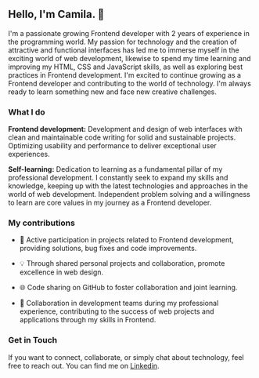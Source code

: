 ## Hello, I'm Camila. 👋
I'm a passionate growing Frontend developer with 2 years of experience in the programming world. My passion for technology and the creation of attractive and functional interfaces has led me to immerse myself in the exciting world of web development, likewise to spend my time learning and improving my HTML, CSS and JavaScript skills, as well as exploring best practices in Frontend development. I'm excited to continue growing as a Frontend developer and contributing to the world of technology. I'm always ready to learn something new and face new creative challenges.

### What I do

**Frontend development:** Development and design of web interfaces with clean and maintainable code writing for solid and sustainable projects. Optimizing usability and performance to deliver exceptional user experiences.

**Self-learning:** Dedication to learning as a fundamental pillar of my professional development. I constantly seek to expand my skills and knowledge, keeping up with the latest technologies and approaches in the world of web development. Independent problem solving and a willingness to learn are core values in my journey as a Frontend developer.
### My contributions
- 🌟 Active participation in projects related to Frontend development, providing solutions, bug fixes and code improvements.

- 💡 Through shared personal projects and collaboration, promote excellence in web design.

- 🌐 Code sharing on GitHub to foster collaboration and joint learning.
 
- 👥 Collaboration in development teams during my professional experience, contributing to the success of web projects and applications through my skills in Frontend.


### Get in Touch
If you want to connect, collaborate, or simply chat about technology, feel free to reach out. You can find me on [Linkedin](www.linkedin.com/in/laura-cardenas-castro-959a18261).
<!--
**LauraCaa/LauraCaa** is a ✨ _special_ ✨ repository because its `README.md` (this file) appears on your GitHub profile.


